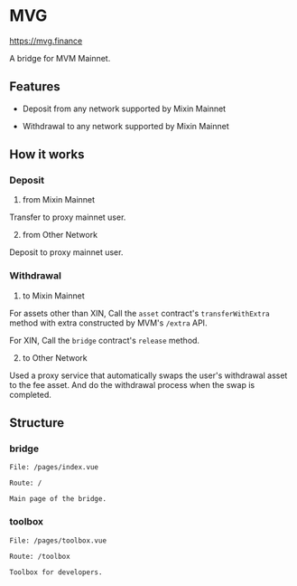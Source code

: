 # MVG

https://mvg.finance 

A bridge for MVM Mainnet.

## Features

- Deposit from any network supported by Mixin Mainnet

- Withdrawal to any network supported by Mixin Mainnet

## How it works

### Deposit 

1. from Mixin Mainnet

Transfer to proxy mainnet user.

2. from Other Network

Deposit to proxy mainnet user. 

### Withdrawal

1. to Mixin Mainnet

For assets other than XIN, Call the `asset` contract's `transferWithExtra` method with extra constructed by MVM's `/extra` API.

For XIN, Call the `bridge` contract's `release` method.

2. to Other Network

Used a proxy service that automatically swaps the user's withdrawal asset to the fee asset. And do the withdrawal process when the swap is completed.


## Structure

### bridge
```
File: /pages/index.vue

Route: /

Main page of the bridge.
```
### toolbox
```
File: /pages/toolbox.vue

Route: /toolbox

Toolbox for developers.
```

